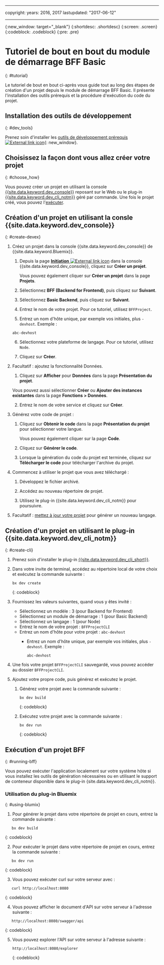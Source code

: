 ﻿---

copyright:
  years: 2016, 2017
lastupdated: "2017-06-12"

---
{:new_window: target="_blank"}
{:shortdesc: .shortdesc}
{:screen: .screen}
{:codeblock: .codeblock}
{:pre: .pre}

# Tutoriel de bout en bout du module de démarrage BFF Basic 
{: #tutorial}

Le tutoriel de bout en bout ci-après vous guide tout au long des étapes de
création d'un projet
depuis le module de démarrage BFF Basic. Il présente l'installation des
outils prérequis et la procédure d'exécution du code du projet.



## Installation des outils de développement
{: #dev_tools}

Prenez soin d'installer les [outils de développement prérequis![External link icon](../icons/launch-glyph.svg "External link icon")](get_code.html#prereq-dev-tools){: new_window}.


## Choisissez la façon dont vous allez créer votre projet 
{: #choose_how}

Vous pouvez créer un projet en utilisant la console [{{site.data.keyword.dev_console}}](#create-devex) reposant sur
le Web ou le plug-in [{{site.data.keyword.dev_cli_notm}}](#create-cli) géré par
commande. Une fois le projet créé, vous pouvez l'[exécuter](#running-bff).


## Création d'un projet en utilisant la consle {{site.data.keyword.dev_console}}
{: #create-devex}

1. Créez un projet dans la console {{site.data.keyword.dev_console}} de {{site.data.keyword.Bluemix}}.

	1. Depuis la page
[**Initiation** ![External link icon](../icons/launch-glyph.svg "External link icon")](https://console.ng.bluemix.net/developer/getting-started/) dans la console {{site.data.keyword.dev_console}}, cliquez sur **Créer un projet**.

		Vous pouvez également cliquer sur **Créer un projet** dans
la page **Projets**. 

	2. Sélectionnez **BFF (Backend for Frontend)**, puis cliquez
sur **Suivant**.

	3. Sélectionnez **Basic Backend**, puis cliquez sur
**Suivant**.

	4. Entrez le nom de votre projet. Pour ce tutoriel, utilisez `BFFProject`.   

	5. Entrez un nom d'hôte unique, par exemple vos initiales, plus `-devhost`. Exemple :
	
	 ```
	 abc-devhost
	 ``` 

	6. Sélectionnez votre plateforme de langage. Pour ce tutoriel, utilisez `Node`.
   
	7. Cliquez sur **Créer**.

2. Facultatif : ajoutez la fonctionnalité Données.

	1. Cliquez sur **Afficher** pour
**Données** dans la page **Présentation du projet**.

      Vous pouvez aussi sélectionner **Créer** ou
**Ajouter des instances existantes** dans la page
**Fonctions > Données**.


   2. Entrez le nom de votre service et cliquez sur
**Créer**.

3. Générez votre code de projet :

	1. Cliquez sur **Obtenir le code** dans la page
**Présentation du projet** pour sélectionner votre langue.

   
		Vous pouvez également cliquer sur la page **Code**.
      
	2. Cliquez sur **Générer le code**.
   
	3. Lorsque la génération du code du projet est terminée, cliquez sur **Télécharger le code** pour télécharger l'archive du projet.

4. Commencez à utiliser le projet que vous avez téléchargé :

	1. Développez le fichier archivé.
	
	2. Accédez au nouveau répertoire de projet.
	
	3. Utilisez le plug-in {{site.data.keyword.dev_cli_notm}} pour poursuivre.

5. Facultatif : [mettez à jour votre projet](project_overview_page.html#update_language) pour générer un nouveau langage.


## Création d'un projet en utilisant le plug-in {{site.data.keyword.dev_cli_notm}}
{: #create-cli}

1. Prenez soin d'installer le plug-in [{{site.data.keyword.dev_cli_short}}](dev_cli.html).

2. Dans votre invite de terminal, accédez au répertoire local de votre choix et exécutez la commande suivante :
  
	```
	bx dev create
	```
	{: codeblock}
	
3. Fournissez les valeurs suivantes, quand vous y êtes invité :

	* Sélectionnez un modèle : 3 (pour Backend for Frontend)
	* Sélectionnez un module de démarrage : 1 (pour Basic Backend)
	* Sélectionnez un langage : 1 (pour Node)
	* Entrez le nom de votre projet : `BFFProjectCLI`
	* Entrez un nom d'hôte pour votre projet : `abc-devhost`
	  * Entrez un nom d'hôte unique, par exemple vos initiales, plus
`-devhost`. Exemple :
	
	     ```
	     abc-devhost
	     ```
	  
4. Une fois votre projet `BFFProjectCLI` sauvegardé, vous pouvez
accéder au dossier `BFFProjectCLI`. 

5. Ajoutez votre propre code, puis générez et exécutez le projet.

 
	1. Générez votre projet avec la commande suivante : 

		```
		bx dev build
		```
		{: codeblock}
		 
	2. Exécutez votre projet avec la commande suivante :

 		```
		bx dev run
		```
		{: codeblock}


## Exécution d'un projet BFF
{: #running-bff}

Vous pouvez exécuter l'application localement sur votre système hôte si vous installez les outils de génération nécessaires ou en utilisant le support de conteneur disponible dans le plug-in {site.data.keyword.dev_cli_notm}}.


### Utilisation du plug-in Bluemix
{: #using-blumix}

1. Pour générer le projet dans votre répertoire de projet en cours, entrez la commande suivante :
```
   bx dev build
   ```
   {: codeblock}

2. Pour exécuter le projet dans votre répertoire de projet en cours, entrez la commande suivante :
```
   bx dev run
   ```
   {: codeblock}

3. Vous pouvez exécuter curl sur votre serveur avec :
```
   curl http://localhost:8080
   ```
   {: codeblock}

4. Vous pouvez afficher le document d'API sur votre serveur à l'adresse suivante :
```
   http://localhost:8080/swagger/api
   ```
   {: codeblock}

5. Vous pouvez explorer l'API sur votre serveur à l'adresse suivante :
   ```
   http://localhost:8080/explorer
   ```
   {: codeblock}
